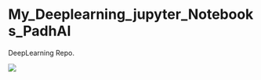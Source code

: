 # My_Deeplearning_jupyter_Notebooks_PadhAI
DeepLearning Repo. 


<img src = 'https://github.com/mohd-faizy/MyCollab_Deeplearning_jupyter_PadhAI/blob/master/Cert./CertificatePadhAI.jpg'>
